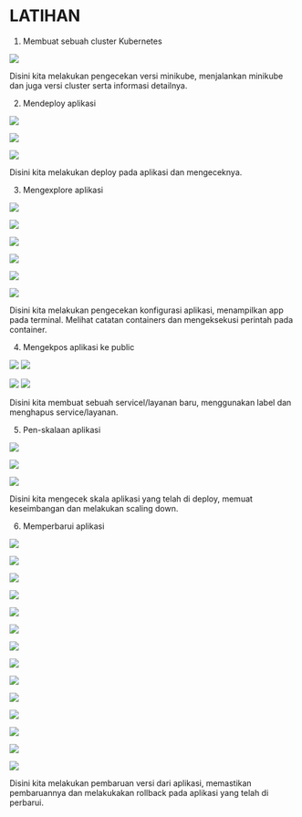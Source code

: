 # LATIHAN

1. Membuat sebuah cluster Kubernetes

![](img/01.png)

Disini kita melakukan pengecekan versi minikube, menjalankan minikube dan juga versi cluster serta informasi detailnya.

2. Mendeploy aplikasi

![](img/02.png)

![](img/03.png)

![](img/04.png)

Disini kita melakukan deploy pada aplikasi dan mengeceknya.

3. Mengexplore aplikasi

![](img/05.png)

![](img/06.png)

![](img/07.png)

![](img/08.png)

![](img/09.png)

![](img/10.png)

Disini kita melakukan pengecekan konfigurasi aplikasi, menampilkan app pada terminal.
Melihat catatan containers dan mengeksekusi perintah pada container.

4. Mengekpos aplikasi ke public

![](img/11.png)
![](img/12.png)


![](img/13.png)
![](img/14.png)

Disini kita membuat sebuah servicel/layanan baru, menggunakan label dan menghapus service/layanan.

5. Pen-skalaan aplikasi

![](img/15.png)

![](img/16.png)

![](img/17.png)

Disini kita mengecek skala aplikasi yang telah di deploy, memuat keseimbangan dan melakukan scaling down.

6. Memperbarui aplikasi

![](img/18.png)

![](img/19.png)

![](img/20.png)

![](img/21.png)

![](img/22.png)

![](img/23.png)

![](img/24.png)

![](img/25.png)

![](img/26.png)

![](img/27.png)

![](img/28.png)

![](img/29.png)

![](img/30.png)

![](img/31.png)

Disini kita melakukan pembaruan versi dari aplikasi, memastikan pembaruannya dan melakukakan rollback pada aplikasi yang telah di perbarui.